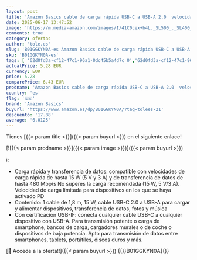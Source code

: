 ```yaml
---
layout: post
title: 'Amazon Basics cable de carga rápida USB-C a USB-A 2.0  velocidad de 480 Mbps  certificado USB-IF  para Apple iPhone 16/15  iPad  Samsung Galaxy  tabletas  ordenadores portátiles  1.8 m  6 pies   negro'
date: 2025-06-17 13:47:52
image: 'https://m.media-amazon.com/images/I/41C0cex+b4L._SL500_._SL400_.jpg'
comments: true
category: ofertas
author: 'tole.es'
slug: 'B01GGKYN0A-es Amazon Basics cable de carga rápida USB-C a USB-A 2.0...'
sku: 'B01GGKYN0A-es'
tags: [ '62d0fd3a-cf12-47c1-96a1-0dc45b5a4d7c_0','62d0fd3a-cf12-47c1-96a1-0dc45b5a4d7c_9101','Accesorios','AmazonBasics : Accesorios para computadoras','Arborist Merchandising Root','Cables USB','Cables y accesorios','Cables y conectores','Informática','Self Service','Special Features Stores','amazon basics','apple','ipad','iphone','🇪🇸', ]
actualPrice: 5.28 EUR
currency: EUR
price: 5.28
comparePrice: 6.43 EUR
prodname: 'Amazon Basics cable de carga rápida USB-C a USB-A 2.0  velocidad de 480 Mbps  certificado USB-IF  para Apple iPhone 16/15  iPad  Samsung Galaxy  tabletas  ordenadores portátiles  1.8 m  6 pies   negro'
country: 'es'
flag: '🇪🇸'
brand: 'Amazon Basics'
buyurl: 'https://www.amazon.es/dp/B01GGKYN0A/?tag=tolees-21'
descuento: '17.88'
average: '6.0125'
---
```


Tienes [{{< param title >}}]({{< param buyurl >}}) en el siguiente enlace!

[![{{< param prodname >}}]({{< param image >}})]({{< param buyurl >}})

ℹ️:

- Carga rápida y transferencia de datos: compatible con velocidades de carga rápida de hasta 15 W (5 V y 3 A) y de transferencia de datos de hasta 480 Mbp/s No superes la carga recomendada (15 W, 5 V/3 A). Velocidad de carga limitada para dispositivos en los que se haya activado PD
- Contenido: 1 cable de 1,8 m, 15 W, cable USB-C 2.0 a USB-A para cargar y alimentar dispositivos, transferencia de datos, fotos y música
- Con certificación USB-IF: conecta cualquier cable USB-C a cualquier dispositivo con USB-A. Para transmisión potente o carga de smartphone, bancos de carga, cargadores murales o de coche o dispositivos de baja potencia. Apto para transmisión de datos entre smartphones, tablets, portátiles, discos duros y más.

[🛒 Accede a la oferta!!]({{< param buyurl >}})
{{<world>}}B01GGKYN0A{{</world>}}
